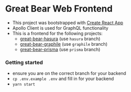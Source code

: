# Great Bear Web Frontend

* This project was bootstrapped with [Create React App](https://github.com/facebook/create-react-app)
* Apollo Client is used for GraphQL functionality
* This is a frontend for the following projects:
  * [great-bear-hasura](https://github.com/sastraxi/great-bear-hasura) (use `hasura` branch)
  * [great-bear-graphile](https://github.com/sastraxi/great-bear-graphile) (use `graphile` branch)
  * [great-bear-prisma](https://github.com/sastraxi/great-bear-prisma) (use `prisma` branch)

### Getting started

* ensure you are on the correct branch for your backend
* `cp .env.example .env` and fill in for your backend
* `yarn start`
